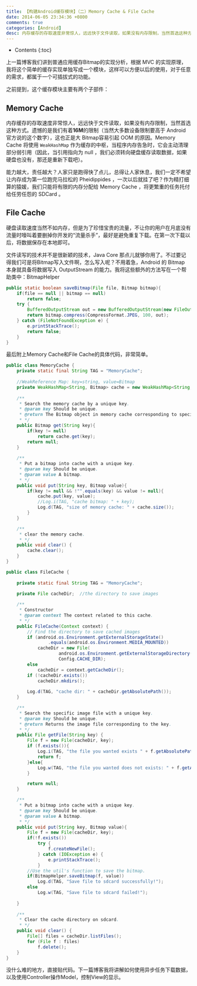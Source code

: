 ```yaml
---
title: 【构建Android缓存模块】（二）Memory Cache & File Cache
date: 2014-06-05 23:34:36 +0800
comments: true
categories: [Android]
desc: 内存缓存的存取速度非常惊人，远远快于文件读取，如果没有内存限制，当然首选这种方式。遗憾的是我们有着 16M 的限制（当然大多数设备限制要高于 Android 官方说的这个数字），这也正是大 Bitmap 容易引起 OOM 的原因。Memory Cache 将使用 WeakHashMap 作为缓存的中枢，当程序内存告急时，它会主动清理部分弱引用（因此，当引用指向为 null ，我们必须转向硬盘缓存读取数据，如果硬盘也没有，那还是重新下载吧）。
---
```


* Contents
{:toc}

上一篇博客我们讲到普通应用缓存Bitmap的实现分析，根据 MVC 的实现原理，我将这个简单的缓存实现单独写成一个模块，这样可以方便以后的使用，对于任意的需求，都属于一个可插拔式的功能。

之前提到，这个缓存模块主要有两个子部件：

## Memory Cache

内存缓存的存取速度非常惊人，远远快于文件读取，如果没有内存限制，当然首选这种方式。遗憾的是我们有着**16M**的限制（当然大多数设备限制要高于 Android 官方说的这个数字），这也正是大 Bitmap容易引起 OOM 的原因。Memory Cache 将使用 ``WeakHashMap`` 作为缓存的中枢，当程序内存告急时，它会主动清理部分弱引用（因此，当引用指向为 null ，我们必须转向硬盘缓存读取数据，如果硬盘也没有，那还是重新下载吧）。

能力越大，责任越大？人家只是跑得快了点儿，总得让人家休息，我们一定不希望让内存成为第一位跑完马拉松的 Pheidippides ，一次以后就挂了吧？作为精打细算的猿媛，我们只能将有限的内存分配给 Memory Cache ，将更繁重的任务托付给任劳任怨的 SDCard 。

## File Cache

硬盘读取速度当然不如内存，但是为了珍惜宝贵的流量，不让你的用户在月底没有流量时嚎叫着要删掉你开发的“流量杀手”，最好是避免重复下载。在第一次下载以后，将数据保存在本地即可。

文件读写的技术并不是很新颖的技术，Java Core 那点儿就够你用了。不过要记得我们可是将Bitmap写入文件啊，怎么写入呢？不用着急，Android 的 Bitmap 本身就具备将数据写入 OutputStream 的能力。我将这些额外的方法写在一个帮助类中：BitmapHelper

```java
public static boolean saveBitmap(File file, Bitmap bitmap){
	if(file == null || bitmap == null)
		return false;
	try {
		BufferedOutputStream out = new BufferedOutputStream(new FileOutputStream(file));
		return bitmap.compress(CompressFormat.JPEG, 100, out);
	} catch (FileNotFoundException e) {
		e.printStackTrace();
		return false;
	}
}
```

最后附上Memory Cache和File Cache的具体代码，非常简单。

```java
public class MemoryCache {
	private static final String TAG = "MemoryCache";
	
	//WeakReference Map: key=string, value=Bitmap
    private WeakHashMap<String, Bitmap> cache = new WeakHashMap<String, Bitmap>();
    
    /**
     * Search the memory cache by a unique key. 
     * @param key Should be unique. 
     * @return The Bitmap object in memory cache corresponding to specific key.
     * */
    public Bitmap get(String key){
        if(key != null)
        	return cache.get(key);
        return null;
    }
    
    /**
     * Put a bitmap into cache with a unique key.
     * @param key Should be unique.
     * @param value A bitmap.
     * */
    public void put(String key, Bitmap value){
    	if(key != null && !"".equals(key) && value != null){
    		cache.put(key, value);
    		//Log.i(TAG, "cache bitmap: " + key);
    		Log.d(TAG, "size of memory cache: " + cache.size());
    	}
    }

    /**
     * clear the memory cache.
     * */
    public void clear() {
        cache.clear();
    }
}
```

```java
public class FileCache {
	
	private static final String TAG = "MemoryCache";
	
	private File cacheDir;	//the directory to save images

	/**
	 * Constructor
	 * @param context The context related to this cache.
	 * */
	public FileCache(Context context) {
		// Find the directory to save cached images
		if (android.os.Environment.getExternalStorageState()
				.equals(android.os.Environment.MEDIA_MOUNTED))
			cacheDir = new File(
					android.os.Environment.getExternalStorageDirectory(),
					Config.CACHE_DIR);
		else
			cacheDir = context.getCacheDir();
		if (!cacheDir.exists())
			cacheDir.mkdirs();
		
		Log.d(TAG, "cache dir: " + cacheDir.getAbsolutePath());
	}

	/**
	 * Search the specific image file with a unique key.
	 * @param key Should be unique.
	 * @return Returns the image file corresponding to the key.
	 * */
	public File getFile(String key) {
		File f = new File(cacheDir, key);
		if (f.exists()){
			Log.i(TAG, "the file you wanted exists " + f.getAbsolutePath());
			return f;
		}else{
			Log.w(TAG, "the file you wanted does not exists: " + f.getAbsolutePath());
		}

		return null;
	}

	/**
	 * Put a bitmap into cache with a unique key.
	 * @param key Should be unique.
	 * @param value A bitmap.
	 * */
	public void put(String key, Bitmap value){
		File f = new File(cacheDir, key);
		if(!f.exists())
			try {
				f.createNewFile();
			} catch (IOException e) {
				e.printStackTrace();
			}
		//Use the util's function to save the bitmap.
		if(BitmapHelper.saveBitmap(f, value))
			Log.d(TAG, "Save file to sdcard successfully!");
		else
			Log.w(TAG, "Save file to sdcard failed!");
		
	}
	
	/**
	 * Clear the cache directory on sdcard.
	 * */
	public void clear() {
		File[] files = cacheDir.listFiles();
		for (File f : files)
			f.delete();
	}
}
```

 没什么难的地方，直接贴代码。下一篇博客我将讲解如何使用异步任务下载数据，以及使用Controller操作Model，控制View的显示。 
